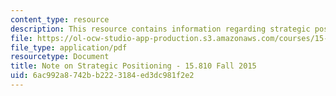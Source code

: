 ```yaml
---
content_type: resource
description: This resource contains information regarding strategic positioning.
file: https://ol-ocw-studio-app-production.s3.amazonaws.com/courses/15-810-marketing-management-analytics-frameworks-and-applications-fall-2015/6ac992a8742bb2223184ed3dc981f2e2_MIT15_810F15_Strategic.pdf
file_type: application/pdf
resourcetype: Document
title: Note on Strategic Positioning - 15.810 Fall 2015
uid: 6ac992a8-742b-b222-3184-ed3dc981f2e2
---
```

